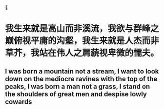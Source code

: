 :100:  
# 我生来就是高山而非溪流，我欲与群峰之巅俯视平庸的沟壑，我生来就是人杰而非草芥，我站在伟人之肩藐视卑微的懦夫。 
## I was born a mountain not a stream, I want to look down on the mediocre ravines with the top of the peaks, I was born a man not a grass, I stand on the shoulders of great men and despise lowly cowards
